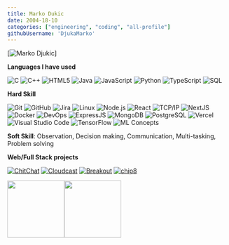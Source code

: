 ```yaml
---
title: Marko Dukic
date: 2004-18-10
categories: ["engineering", "coding", "all-profile"]
githubUsername: 'DjukaMarko'
---
```


[![Marko Djukic](https://img.shields.io/badge/-Marko%20Djukic-000000?style=for-the-badge&logo=react&logoColor=white)]

**Languages I have used**

![C](https://img.shields.io/badge/-C-000000?style=for-the-badge&logo=C)
![C++](https://img.shields.io/badge/-C++-000000?style=for-the-badge&logo=C%2B%2B&logoColor=00599C)
![HTML5](https://img.shields.io/badge/-HTML5-000000?style=for-the-badge&logo=HTML5)
![Java](https://img.shields.io/badge/-Java-000000?style=for-the-badge&logo=Java&logoColor=007396)
![JavaScript](https://img.shields.io/badge/-JavaScript-000000?style=for-the-badge&logo=javascript)
![Python](https://img.shields.io/badge/-Python-000000?style=for-the-badge&logo=python)
![TypeScript](https://img.shields.io/badge/-TypeScript-000000?style=for-the-badge&logo=typescript&logoColor=007ACC)
![SQL](https://img.shields.io/badge/-SQL-000000?style=for-the-badge&logo=MySQL)

**Hard Skill**

![Git](https://img.shields.io/badge/-Git-000000?style=for-the-badge&logo=git&logoColor=F05032)
![GitHub](https://img.shields.io/badge/-GitHub-000000?style=for-the-badge&logo=github&logoColor=FFFFFF)
![Jira](https://img.shields.io/badge/-Jira-000000?style=for-the-badge&logo=jira-software&logoColor=white&logoColor=0052CC)
![Linux](https://img.shields.io/badge/-Linux-000000?style=for-the-badge&logo=linux&logoColor=FCC624)
![Node.js](https://img.shields.io/badge/-Node.js-000000?style=for-the-badge&logo=node.js&logoColor=339933)
![React](https://img.shields.io/badge/-React-000000?style=for-the-badge&logo=React&logoColor=61DAFB)
![TCP/IP](https://img.shields.io/badge/-TCP/IP-000000?style=for-the-badge&logo=cisco)
![NextJS](https://img.shields.io/badge/next.js-000000?style=for-the-badge&logo=nextdotjs)
![Docker](https://img.shields.io/badge/Docker-000000?style=for-the-badge&logo=docker)
![DevOps](https://img.shields.io/badge/-DevOps-000000?style=for-the-badge)
![ExpressJS](https://img.shields.io/badge/Express-000000?style=for-the-badge&logo=express)
![MongoDB](https://img.shields.io/badge/MongoDB-000000?style=for-the-badge&logo=mongodb)
![PostgreSQL](https://img.shields.io/badge/PostgreSQL-000000?style=for-the-badge&logo=postgresql)
![Vercel](https://img.shields.io/badge/Vercel-000000?style=for-the-badge&logo=vercel)
![Visual Studio Code](https://img.shields.io/badge/VSCode-000000?style=for-the-badge&logo=visualstudio)
![TensorFlow](https://img.shields.io/badge/Tensorflow-000000?style=for-the-badge&logo=tensorflow)
![ML Concepts](https://img.shields.io/badge/-ML-000000?style=for-the-badge)

**Soft Skill**:
Observation,
Decision making,
Communication,
Multi-tasking,
Problem solving

**Web/Full Stack projects**

[![ChitChat](https://img.shields.io/badge/%F0%9F%92%AC-ChitChat-000000?style=flat)](https://github.com/DjukaMarko/ChitChat)
[![Cloudcast](https://img.shields.io/badge/%F0%9F%8C%A1%EF%B8%8F-Cloudcast-000000?style=flat)](https://github.com/DjukaMarko/Weather-Station)
[![Breakout](https://img.shields.io/badge/%F0%9F%91%BE-Breakout-000000)](https://github.com/DjukaMarko/Breakout)
[![chip8](https://img.shields.io/badge/%F0%9F%96%A5%EF%B8%8F-Chip8-000000)](https://github.com/DjukaMarko/chip8)


<img align="" height='130px' src="https://github-readme-stats.vercel.app/api?username=DjukaMarko&hide_title=true&show_icons=true&include_all_commits=true&line_height=21&bg_color=0,EC6C6C,FFD479,FFFC79,73FA79" /><img align="" height='130px' src="https://github-readme-stats.vercel.app/api/top-langs/?username=DjukaMarko&hide_title=true&layout=compact&bg_color=0,73FA79,73FDFF,7A81FF" />
